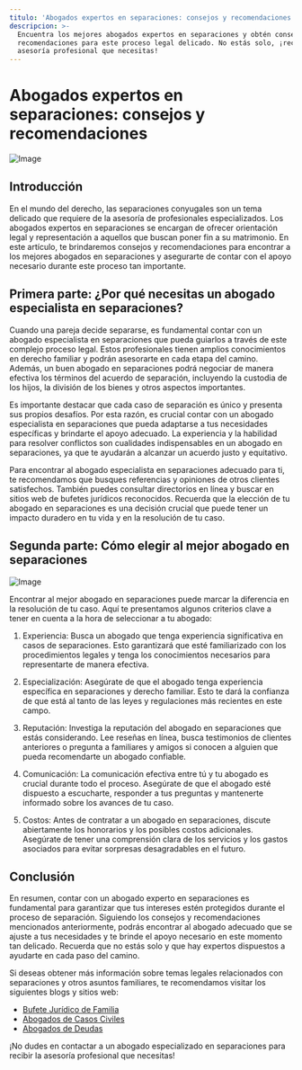 ```yaml
---
titulo: 'Abogados expertos en separaciones: consejos y recomendaciones'
descripcion: >-
  Encuentra los mejores abogados expertos en separaciones y obtén consejos y
  recomendaciones para este proceso legal delicado. No estás solo, ¡recibe la
  asesoría profesional que necesitas!
---
```


# Abogados expertos en separaciones: consejos y recomendaciones

![Image](./img/abogados-separaciones-1.webp)

## Introducción

En el mundo del derecho, las separaciones conyugales son un tema delicado que requiere de la asesoría de profesionales especializados. Los abogados expertos en separaciones se encargan de ofrecer orientación legal y representación a aquellos que buscan poner fin a su matrimonio. En este artículo, te brindaremos consejos y recomendaciones para encontrar a los mejores abogados en separaciones y asegurarte de contar con el apoyo necesario durante este proceso tan importante.

## Primera parte: ¿Por qué necesitas un abogado especialista en separaciones?

Cuando una pareja decide separarse, es fundamental contar con un abogado especialista en separaciones que pueda guiarlos a través de este complejo proceso legal. Estos profesionales tienen amplios conocimientos en derecho familiar y podrán asesorarte en cada etapa del camino. Además, un buen abogado en separaciones podrá negociar de manera efectiva los términos del acuerdo de separación, incluyendo la custodia de los hijos, la división de los bienes y otros aspectos importantes.

Es importante destacar que cada caso de separación es único y presenta sus propios desafíos. Por esta razón, es crucial contar con un abogado especialista en separaciones que pueda adaptarse a tus necesidades específicas y brindarte el apoyo adecuado. La experiencia y la habilidad para resolver conflictos son cualidades indispensables en un abogado en separaciones, ya que te ayudarán a alcanzar un acuerdo justo y equitativo.

Para encontrar al abogado especialista en separaciones adecuado para ti, te recomendamos que busques referencias y opiniones de otros clientes satisfechos. También puedes consultar directorios en línea y buscar en sitios web de bufetes jurídicos reconocidos. Recuerda que la elección de tu abogado en separaciones es una decisión crucial que puede tener un impacto duradero en tu vida y en la resolución de tu caso.

## Segunda parte: Cómo elegir al mejor abogado en separaciones

![Image](./img/abogados-separaciones-2.webp)

Encontrar al mejor abogado en separaciones puede marcar la diferencia en la resolución de tu caso. Aquí te presentamos algunos criterios clave a tener en cuenta a la hora de seleccionar a tu abogado:

1. Experiencia: Busca un abogado que tenga experiencia significativa en casos de separaciones. Esto garantizará que esté familiarizado con los procedimientos legales y tenga los conocimientos necesarios para representarte de manera efectiva.

2. Especialización: Asegúrate de que el abogado tenga experiencia específica en separaciones y derecho familiar. Esto te dará la confianza de que está al tanto de las leyes y regulaciones más recientes en este campo.

3. Reputación: Investiga la reputación del abogado en separaciones que estás considerando. Lee reseñas en línea, busca testimonios de clientes anteriores o pregunta a familiares y amigos si conocen a alguien que pueda recomendarte un abogado confiable.

4. Comunicación: La comunicación efectiva entre tú y tu abogado es crucial durante todo el proceso. Asegúrate de que el abogado esté dispuesto a escucharte, responder a tus preguntas y mantenerte informado sobre los avances de tu caso.

5. Costos: Antes de contratar a un abogado en separaciones, discute abiertamente los honorarios y los posibles costos adicionales. Asegúrate de tener una comprensión clara de los servicios y los gastos asociados para evitar sorpresas desagradables en el futuro.

## Conclusión

En resumen, contar con un abogado experto en separaciones es fundamental para garantizar que tus intereses estén protegidos durante el proceso de separación. Siguiendo los consejos y recomendaciones mencionados anteriormente, podrás encontrar al abogado adecuado que se ajuste a tus necesidades y te brinde el apoyo necesario en este momento tan delicado. Recuerda que no estás solo y que hay expertos dispuestos a ayudarte en cada paso del camino.

Si deseas obtener más información sobre temas legales relacionados con separaciones y otros asuntos familiares, te recomendamos visitar los siguientes blogs y sitios web:

- [Bufete Jurídico de Familia](buenos-abogados-de-familia)
- [Abogados de Casos Civiles](abogados-de-casos-civiles)
- [Abogados de Deudas](abogados-especialistas-en-deudas)

¡No dudes en contactar a un abogado especializado en separaciones para recibir la asesoría profesional que necesitas!
